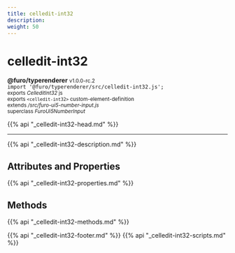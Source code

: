 ```yaml
---
title: celledit-int32
description: 
weight: 50
---
```


# celledit-int32
**@furo/typerenderer** <small>v1.0.0-rc.2</small>
<br>`import '@furo/typerenderer/src/celledit-int32.js';`<small>
<br>exports *CelleditInt32* js
<br>exports `<celledit-int32>` custom-element-definition
<br>extends */src/furo-ui5-number-input.js*
<br>superclass *FuroUi5NumberInput*</small>

{{% api "_celledit-int32-head.md" %}}

****



{{% api "_celledit-int32-description.md" %}}


## Attributes and Properties
{{% api "_celledit-int32-properties.md" %}}



## Methods
{{% api "_celledit-int32-methods.md" %}}





{{% api "_celledit-int32-footer.md" %}}
{{% api "_celledit-int32-scripts.md" %}}
